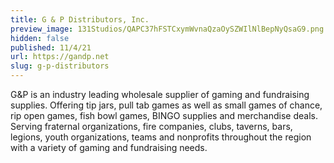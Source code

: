 ```yaml
---
title: G & P Distributors, Inc.
preview_image: 131Studios/QAPC37hFSTCxymWvnaQzaOySZWIlNlBepNyQsaG9.png
hidden: false
published: 11/4/21
url: https://gandp.net
slug: g-p-distributors
---
```


G&amp;P is an industry leading wholesale supplier of gaming and fundraising supplies. Offering tip jars, pull tab games as well as small games of chance, rip open games, fish bowl games, BINGO supplies and merchandise deals. Serving fraternal organizations, fire companies, clubs, taverns, bars, legions, youth organizations, teams and nonprofits throughout the region with a variety of gaming and fundraising needs.
